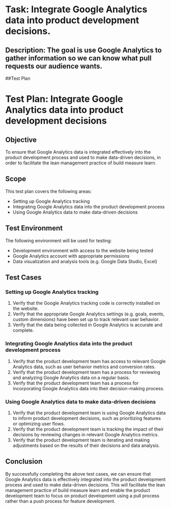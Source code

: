 # Task: Integrate Google Analytics data into product development decisions.
## Description: The goal is use Google Analytics to gather information so we can know what pull requests our audience wants.
##Test Plan
# Test Plan: Integrate Google Analytics data into product development decisions

## Objective
To ensure that Google Analytics data is integrated effectively into the product development process and used to make data-driven decisions, in order to facilitate the lean management practice of build measure learn.

## Scope
This test plan covers the following areas:
- Setting up Google Analytics tracking
- Integrating Google Analytics data into the product development process
- Using Google Analytics data to make data-driven decisions

## Test Environment
The following environment will be used for testing:
- Development environment with access to the website being tested
- Google Analytics account with appropriate permissions
- Data visualization and analysis tools (e.g. Google Data Studio, Excel)

## Test Cases

### Setting up Google Analytics tracking
1. Verify that the Google Analytics tracking code is correctly installed on the website.
2. Verify that the appropriate Google Analytics settings (e.g. goals, events, custom dimensions) have been set up to track relevant user behavior.
3. Verify that the data being collected in Google Analytics is accurate and complete.

### Integrating Google Analytics data into the product development process
1. Verify that the product development team has access to relevant Google Analytics data, such as user behavior metrics and conversion rates.
2. Verify that the product development team has a process for reviewing and analyzing Google Analytics data on a regular basis.
3. Verify that the product development team has a process for incorporating Google Analytics data into their decision-making process.

### Using Google Analytics data to make data-driven decisions
1. Verify that the product development team is using Google Analytics data to inform product development decisions, such as prioritizing features or optimizing user flows.
2. Verify that the product development team is tracking the impact of their decisions by reviewing changes in relevant Google Analytics metrics.
3. Verify that the product development team is iterating and making adjustments based on the results of their decisions and data analysis.

## Conclusion
By successfully completing the above test cases, we can ensure that Google Analytics data is effectively integrated into the product development process and used to make data-driven decisions. This will facilitate the lean management practice of build measure learn and enable the product development team to focus on product development using a pull process rather than a push process for feature development.